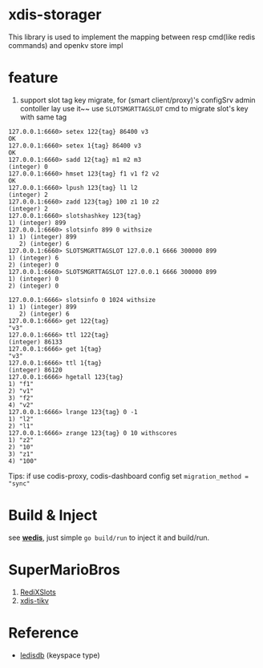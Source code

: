 # xdis-storager
This library is used to implement the mapping between resp cmd(like redis commands) and openkv store impl

# feature
1. support slot tag key migrate, for (smart client/proxy)'s configSrv admin contoller lay use it~~
use `SLOTSMGRTTAGSLOT` cmd to migrate slot's key with same tag
```shell
127.0.0.1:6660> setex 122{tag} 86400 v3
OK
127.0.0.1:6660> setex 1{tag} 86400 v3
OK
127.0.0.1:6660> sadd 12{tag} m1 m2 m3
(integer) 0
127.0.0.1:6660> hmset 123{tag} f1 v1 f2 v2
OK
127.0.0.1:6660> lpush 123{tag} l1 l2
(integer) 2
127.0.0.1:6660> zadd 123{tag} 100 z1 10 z2
(integer) 2
127.0.0.1:6660> slotshashkey 123{tag}
1) (integer) 899
127.0.0.1:6660> slotsinfo 899 0 withsize
1) 1) (integer) 899
   2) (integer) 6
127.0.0.1:6660> SLOTSMGRTTAGSLOT 127.0.0.1 6666 300000 899
1) (integer) 6
2) (integer) 0
127.0.0.1:6660> SLOTSMGRTTAGSLOT 127.0.0.1 6666 300000 899
1) (integer) 0
2) (integer) 0
```
```shell
127.0.0.1:6666> slotsinfo 0 1024 withsize
1) 1) (integer) 899
   2) (integer) 6
127.0.0.1:6666> get 122{tag}
"v3"
127.0.0.1:6666> ttl 122{tag}
(integer) 86133
127.0.0.1:6666> get 1{tag}
"v3"
127.0.0.1:6666> ttl 1{tag}
(integer) 86120
127.0.0.1:6666> hgetall 123{tag}
1) "f1"
2) "v1"
3) "f2"
4) "v2"
127.0.0.1:6666> lrange 123{tag} 0 -1
1) "l2"
2) "l1"
127.0.0.1:6666> zrange 123{tag} 0 10 withscores
1) "z2"
2) "10"
3) "z1"
4) "100"
```
Tips: if use codis-proxy, codis-dashboard config set `migration_method = "sync"`

# Build & Inject
see [**wedis**](https://github.com/weedge/wedis), just simple `go build/run`  to inject it and build/run.

# SuperMarioBros
1. [RediXSlots](https://github.com/weedge/RedisXSlot)
2. [xdis-tikv](https://github.com/weedge/xdis-tikv)

# Reference
* [ledisdb](https://github.com/ledisdb/ledisdb) (keyspace type)
